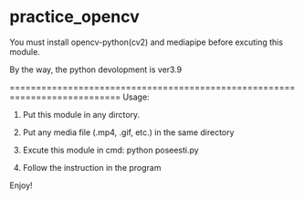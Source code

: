 # practice_opencv

You must install opencv-python(cv2) and mediapipe before excuting this module.

By the way, the python devolopment is ver3.9


===========================================================================
Usage:

1. Put this module in any dirctory.

2. Put any media file (.mp4, .gif, etc.) in the same directory

3. Excute this module in cmd: python poseesti.py

4. Follow the instruction in the program

Enjoy!
